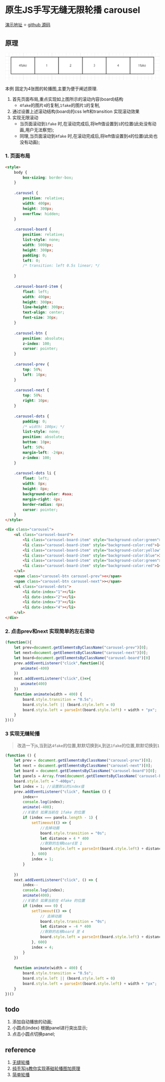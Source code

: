 # 原生JS手写无缝无限轮播 carousel
[演示地址](https://fooooooof.github.io/handmade_javascript/component/carousel/assets/carousel.html) :star:
[github 源码](https://github.com/FoooooooF/handmade_javascript/tree/master/component/carousel)
## 原理
![](./assets/carousel.png)

本例 固定为4张图的轮播图,主要为便于阐述原理.
1. 首先页面布局,重点实现如上图所示的滚动内容(board)结构
   - `4fake`的图片`4`的复制,`1fake`的图片`1`的复制,
2. 通过设置上述滚动结构(board)的css left和transition 实现滚动效果
3. 实现无限滚动 
   - 当页面滚动到`1fake` 时,在滚动完成后,将left值设置到`1`的位置(此处没有动画,用户无法察觉);
   - 同理,当页面滚动到`4fake` 时,在滚动完成后,将left值设置到`4`的位置(此处也没有动画);

### 1. 页面布局

```html
<style>
    body {
        box-sizing: border-box;
    }

    .carousel {
        position: relative;
        width: 400px;
        height: 300px;
        overflow: hidden;
    }

    .carousel-board {
        position: relative;
        list-style: none;
        width: 5000px;
        height: 300px;
        padding: 0;
        left: 0;
        /* transition: left 0.5s linear; */

    }

    .carousel-board-item {
        float: left;
        width: 400px;
        height: 300px;
        line-height: 300px;
        text-align: center;
        font-size: 30px;
    }

    .carousel-btn {
        position: absolute;
        z-index: 100;
        cursor: pointer;
    }

    .carousel-prev {
        top: 50%;
        left: 10px;
    }

    .carousel-next {
        top: 50%;
        right: 10px;
    }

    .carousel-dots {
        padding: 0;
        /* width: 100px; */
        list-style: none;
        position: absolute;
        bottom: 10px;
        left: 50%;
        margin-left: -24px;
        z-index: 100;
    }

    .carousel-dots li {
        float: left;
        width: 8px;
        height: 8px;
        background-color: #aaa;
        margin-right: 4px;
        border-radius: 4px;
        cursor: pointer;
    }
</style>
```

```html
<div class="carousel">
    <ul class="carousel-board">
        <li class="carousel-board-item" style="background-color:green">4</li>
        <li class="carousel-board-item" style="background-color:red">1</li>
        <li class="carousel-board-item" style="background-color:yellow">2</li>
        <li class="carousel-board-item" style="background-color:blue">3</li>
        <li class="carousel-board-item" style="background-color:green">4</li>
        <li class="carousel-board-item" style="background-color:red">1</li>
    </ul>
    <span class="carousel-btn carousel-prev"><</span>
    <span class="carousel-btn carousel-next">></span>
    <ul class="carousel-dots">
        <li date-index="1"></li>
        <li date-index="2"></li>
        <li date-index="3"></li>
        <li date-index="4"></li>
    </ul>
</div>
```

### 2. 点击prev和next 实现简单的左右滑动
```js
(function(){
    let prev=document.getElementsByClassName("carousel-prev")[0];
    let next=document.getElementsByClassName("carousel-next")[0];
    let board=document.getElementsByClassName("carousel-board")[0]
    prev.addEventListener("click",function(){
       animate(-400)
    })
    next.addEventListener("click",()=>{
       animate(400)
    })
    function animate(width = 400) {
        board.style.transition = "0.5s";
        board.style.left || (board.style.left = 0)
        board.style.left = parseInt(board.style.left) + width + "px";
    }
})()
```

### 3 实现无缝轮播
> 改造一下js,当到达`4fake`的位置,默默切换到`4`,到达`1fake`的位置,默默切换到`1`
```js
(function () {
    let prev = document.getElementsByClassName("carousel-prev")[0];
    let next = document.getElementsByClassName("carousel-next")[0];
    let board = document.getElementsByClassName("carousel-board")[0];
    let panels = Array.from(document.getElementsByClassName('carousel-board-item'));
    board.style.left = "-400px";
    let index = 1; //设置默认的index值
    prev.addEventListener("click", function () {
        index++
        console.log(index);
        animate(-400);
        //关键点 如果当前在 1fake 的位置
        if (index === panels.length - 1) {
            setTimeout(() => {
                //去掉动画
                board.style.transition = "0s";
                let distance = 4 * 400
                //默默的左移board至 1
                board.style.left = parseInt(board.style.left) + distance + "px"
            }, 600)
            index = 1;
        }

    })
    next.addEventListener("click", () => {
        index--
        console.log(index);
        animate(400);
        //关键点 如果当前在 4fake 的位置
        if (index === 0) {
            setTimeout(() => {
                // 去掉动画
                board.style.transition = "0s";
                let distance = -4 * 400
                //默默的右移board 至 4
                board.style.left = parseInt(board.style.left) + distance + "px"
            }, 600)
            index = 4;
        }
    })

    function animate(width = 400) {
        board.style.transition = "0.5s";
        board.style.left || (board.style.left = 0)
        board.style.left = parseInt(board.style.left) + width + "px";
    }
})()
```
## todo
1. 添加自动播放的动画;
2. 小圆点(index) 根据panel进行突出显示;
3. 点击小圆点切换panel;




## reference
1. [无缝轮播](https://github.com/Advanced-Frontend/Daily-Interview-Question/issues/108)
2. [纯手写js教你实现基础轮播图加原理](https://zhuanlan.zhihu.com/p/40516156)
3. [简单轮播](http://htmlpreview.github.io/?https://github.com/FoooooooF/handmade_javascript/blob/master/component/carousel/index_package.html)